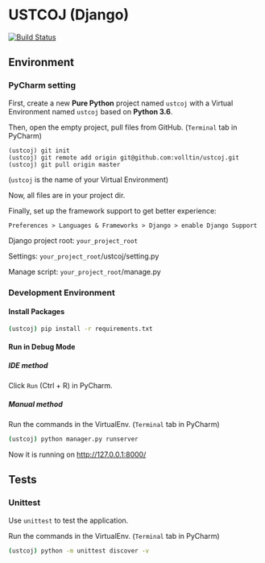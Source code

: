 # USTCOJ (Django)

[![Build Status](https://travis-ci.com/volltin/ustcoj.svg?token=4JibKQrmfuPTR7qe424i&branch=master)](https://travis-ci.com/volltin/ustcoj)

## Environment

### PyCharm setting

First, create a new **Pure Python** project named `ustcoj` with a Virtual Environment named `ustcoj` based on **Python 3.6**.

Then, open the empty project, pull files from GitHub. (`Terminal` tab in PyCharm)

```
(ustcoj) git init
(ustcoj) git remote add origin git@github.com:volltin/ustcoj.git
(ustcoj) git pull origin master
```

(`ustcoj` is the name of your Virtual Environment)

Now, all files are in your project dir.

Finally, set up the framework support to get better experience:

`Preferences > Languages & Frameworks > Django > enable Django Support`

Django project root: `your_project_root`

Settings: `your_project_root`/ustcoj/setting.py

Manage script: `your_project_root`/manage.py

### Development Environment

#### Install Packages

``` sh
(ustcoj) pip install -r requirements.txt
```

#### Run in Debug Mode

##### IDE method

Click `Run` (Ctrl + R) in PyCharm.

##### Manual method

Run the commands in the VirtualEnv. (`Terminal` tab in PyCharm)

```sh
(ustcoj) python manager.py runserver
```

Now it is running on http://127.0.0.1:8000/

## Tests

### Unittest

Use `unittest` to test the application.

Run the commands in the VirtualEnv. (`Terminal` tab in PyCharm)

```sh
(ustcoj) python -m unittest discover -v
```
